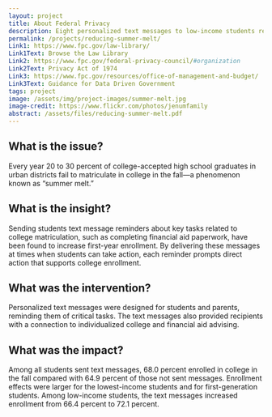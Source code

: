 ```yaml
---
layout: project
title: About Federal Privacy
description: Eight personalized text messages to low-income students resulted in a nearly 9% increase in college enrollment.
permalink: /projects/reducing-summer-melt/
Link1: https://www.fpc.gov/law-library/
Link1Text: Browse the Law Library
Link2: https://www.fpc.gov/federal-privacy-council/#organization
Link2Text: Privacy Act of 1974
Link3: https://www.fpc.gov/resources/office-of-management-and-budget/
Link3Text: Guidance for Data Driven Government
tags: project
image: /assets/img/project-images/summer-melt.jpg
image-credit: https://www.flickr.com/photos/jenumfamily
abstract: /assets/files/reducing-summer-melt.pdf
---
```

## What is the issue?

Every year 20 to 30 percent of college-accepted high school graduates in urban districts fail to matriculate in college in the fall—a phenomenon known as “summer melt.”

## What is the insight?

Sending students text message reminders about key tasks related to college matriculation, such as completing financial aid paperwork, have been found to increase first-year enrollment. By delivering these messages at times when students can take action, each reminder prompts direct action that supports college enrollment.

## What was the intervention?

Personalized text messages were designed for students and parents, reminding them of critical tasks. The text messages also provided recipients with a connection to individualized college and financial aid advising.

## What was the impact?

Among all students sent text messages, 68.0 percent enrolled in college in the fall compared with 64.9 percent of those not sent messages. Enrollment effects were larger for the lowest-income students and for first-generation students. Among low-income students, the text messages increased enrollment from 66.4 percent to 72.1 percent.
